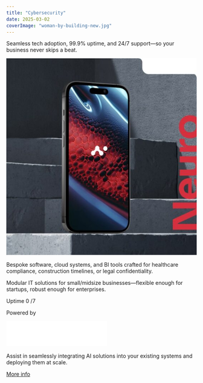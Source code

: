 ```yaml
---
title: "Cybersecurity"
date: 2025-03-02
coverImage: "woman-by-building-new.jpg"
---
```


Seamless tech adoption, 99.9% uptime, and 24/7 support—so your business never skips a beat.

![](images/Dashboar1d-min-535x551.jpg)

Bespoke software, cloud systems, and BI tools crafted for healthcare compliance, construction timelines, or legal confidentiality.

Modular IT solutions for small/midsize businesses—flexible enough for startups, robust enough for enterprises.

Uptime 0 /7

Powered by

![](images/OpenAI_Logo-1.png)

Assist in seamlessly integrating AI solutions into your existing systems and deploying them at scale.

[More info](#)
